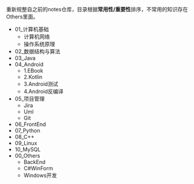 重新规整自之前的notes仓库，目录根据**常用性/重要性**排序，不常用的知识存在Others里面。



- 01_计算机基础
  - 计算机网络
  - 操作系统原理
- 02_数据结构与算法
- 03_Java
- 04_Android
  - 1.EBook
  - 2.Kotlin
  - 3.Android测试
  - 4.Android反编译
- 05_项目管理
  - Jira
  - Uml
  - Git
- 06_FrontEnd
- 07_Python
- 08_C++
- 09_Linux
- 10_MySQL
- 00_Others
  - BackEnd
  - C#WinForm
  - Windows开发